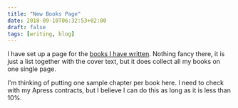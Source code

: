 ```yaml
---
title: "New Books Page"
date: 2018-09-10T06:32:53+02:00
draft: false
tags: [writing, blog]
---
```


I have set up a page for the [books I have written](https://mailund.dk/books/). Nothing fancy there, it is just a list together with the cover text, but it does collect all my books on one single page.

I'm thinking of putting one sample chapter per book here. I need to check with my Apress contracts, but I believe I can do this as long as it is less than 10%.
